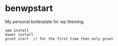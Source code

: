 # benwpstart
My personal boilerplate for wp theming
```
npm install
bower install
grunt start  // for the first time then only grunt
```

